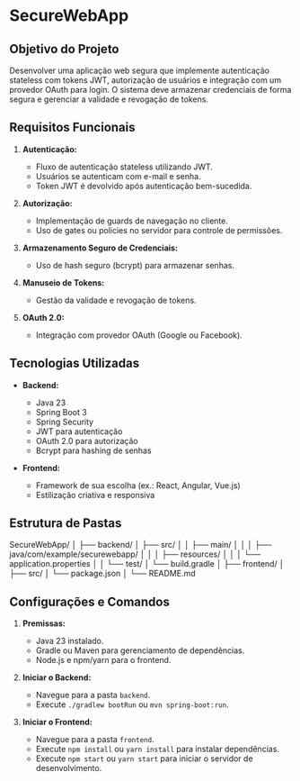 # SecureWebApp

## Objetivo do Projeto

Desenvolver uma aplicação web segura que implemente autenticação stateless com tokens JWT, autorização de usuários e integração com um provedor OAuth para login. O sistema deve armazenar credenciais de forma segura e gerenciar a validade e revogação de tokens.

## Requisitos Funcionais

1. **Autenticação:**
   - Fluxo de autenticação stateless utilizando JWT.
   - Usuários se autenticam com e-mail e senha.
   - Token JWT é devolvido após autenticação bem-sucedida.

2. **Autorização:**
   - Implementação de guards de navegação no cliente.
   - Uso de gates ou policies no servidor para controle de permissões.

3. **Armazenamento Seguro de Credenciais:**
   - Uso de hash seguro (bcrypt) para armazenar senhas.

4. **Manuseio de Tokens:**
   - Gestão da validade e revogação de tokens.

5. **OAuth 2.0:**
   - Integração com provedor OAuth (Google ou Facebook).

## Tecnologias Utilizadas

- **Backend:**
  - Java 23
  - Spring Boot 3
  - Spring Security
  - JWT para autenticação
  - OAuth 2.0 para autorização
  - Bcrypt para hashing de senhas

- **Frontend:**
  - Framework de sua escolha (ex.: React, Angular, Vue.js)
  - Estilização criativa e responsiva

## Estrutura de Pastas
SecureWebApp/ │ ├── backend/ │ ├── src/ │ │ ├── main/ │ │ │ ├── java/com/example/securewebapp/ │ │ │ ├── resources/ │ │ │ └── application.properties │ │ └── test/ │ └── build.gradle │ ├── frontend/ │ ├── src/ │ └── package.json │ └── README.md


## Configurações e Comandos

1. **Premissas:**
   - Java 23 instalado.
   - Gradle ou Maven para gerenciamento de dependências.
   - Node.js e npm/yarn para o frontend.

2. **Iniciar o Backend:**
   - Navegue para a pasta `backend`.
   - Execute `./gradlew bootRun` ou `mvn spring-boot:run`.

3. **Iniciar o Frontend:**
   - Navegue para a pasta `frontend`.
   - Execute `npm install` ou `yarn install` para instalar dependências.
   - Execute `npm start` ou `yarn start` para iniciar o servidor de desenvolvimento.
